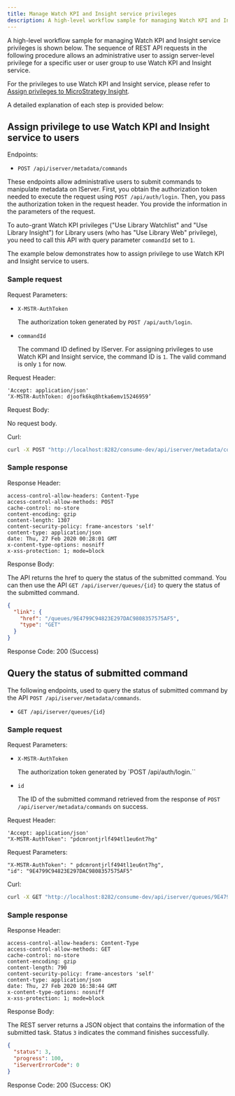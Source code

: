 ```yaml
---
title: Manage Watch KPI and Insight service privileges
description: A high-level workflow sample for managing Watch KPI and Insight service privileges is shown below. The sequence of REST API requests in the following procedure allows an administrative user to assign server-level privilege for a specific user or user group to use Watch KPI and Insight service.
---
```


<Available since="2021 Update 8" />

A high-level workflow sample for managing Watch KPI and Insight service privileges is shown below. The sequence of REST API requests in the following procedure allows an administrative user to assign server-level privilege for a specific user or user group to use Watch KPI and Insight service.

For the privileges to use Watch KPI and Insight service, please refer to [Assign privileges to MicroStrategy Insight](https://www2.microstrategy.com/producthelp/2021/Library/en-us/Content/insights_privileges.htm).

A detailed explanation of each step is provided below:

## Assign privilege to use Watch KPI and Insight service to users

Endpoints:

- `POST /api/iserver/metadata/commands`

These endpoints allow administrative users to submit commands to manipulate metadata on IServer. First, you obtain the authorization token needed to execute the request using `POST /api/auth/login`. Then, you pass the authorization token in the request header. You provide the information in the parameters of the request.

To auto-grant Watch KPI privileges ("Use Library Watchlist" and "Use Library Insight") for Library users (who has "Use Library Web" privilege), you need to call this API with query parameter `commandId` set to `1`.

The example below demonstrates how to assign privilege to use Watch KPI and Insight service to users.

### Sample request

Request Parameters:

- `X-MSTR-AuthToken`

  The authorization token generated by `POST /api/auth/login`.

- `commandId`

  The command ID defined by IServer. For assigning privileges to use Watch KPI and Insight service, the command ID is `1`. The valid command is only `1` for now.

Request Header:

```http
'Accept: application/json'
‘X-MSTR-AuthToken: djoofk6kq8htka6emv15246959’
```

Request Body:

No request body.

Curl:

```bash
curl -X POST "http://localhost:8282/consume-dev/api/iserver/metadata/commands?commandId=1" -H "accept: application/json" -H "X-MSTR-AuthToken: djoofk6kq8htka6emv15246959"
```

### Sample response

Response Header:

```http
access-control-allow-headers: Content-Type
access-control-allow-methods: POST
cache-control: no-store
content-encoding: gzip
content-length: 1307
content-security-policy: frame-ancestors 'self'
content-type: application/json
date: Thu, 27 Feb 2020 00:28:01 GMT
x-content-type-options: nosniff
x-xss-protection: 1; mode=block
```

Response Body:

The API returns the href to query the status of the submitted command. You can then use the API `GET ​/api​/iserver​/queues​/{id}` to query the status of the submitted command.

```json
{
  "link": {
    "href": "/queues/9E4799C94823E297DAC9808357575AF5",
    "type": "GET"
  }
}
```

Response Code: 200 (Success)

## Query the status of submitted command

The following endpoints, used to query the status of submitted command by the API `POST /api/iserver/metadata/commands`.

- `GET ​/api​/iserver​/queues​/{id}`

### Sample request

Request Parameters:

- `X-MSTR-AuthToken`

  The authorization token generated by `POST /api/auth/login.``

- `id`

  The ID of the submitted command retrieved from the response of `POST /api/iserver/metadata/commands` on success.

Request Header:

```http
'Accept: application/json'
"X-MSTR-AuthToken": "pdcmrontjrlf494tl1eu6nt7hg"
```

Request Parameters:

```http
"X-MSTR-AuthToken": " pdcmrontjrlf494tl1eu6nt7hg",
"id": "9E4799C94823E297DAC9808357575AF5"
```

Curl:

```bash
curl -X GET "http://localhost:8282/consume-dev/api/iserver/queues/9E4799C94823E297DAC9808357575AF5" -H "accept: application/json" -H "X-MSTR-AuthToken: cmjt8jfn2ucl260lqtrhh4gips"
```

### Sample response

Response Header:

```http
access-control-allow-headers: Content-Type
access-control-allow-methods: GET
cache-control: no-store
content-encoding: gzip
content-length: 790
content-security-policy: frame-ancestors 'self'
content-type: application/json
date: Thu, 27 Feb 2020 16:38:44 GMT
x-content-type-options: nosniff
x-xss-protection: 1; mode=block
```

Response Body:

The REST server returns a JSON object that contains the information of the submitted task. Status `3` indicates the command finishes successfully.

```json
{
  "status": 3,
  "progress": 100,
  "iServerErrorCode": 0
}
```

Response Code: 200 (Success: OK)
